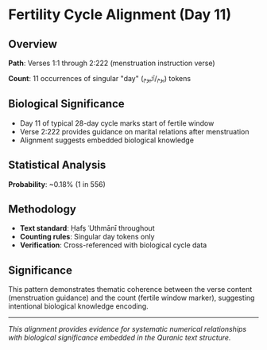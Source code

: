 # Fertility Cycle Alignment (Day 11)

## Overview

**Path**: Verses 1:1 through 2:222 (menstruation instruction verse)

**Count**: 11 occurrences of singular "day" (يوم/ٱليوم) tokens

## Biological Significance

- Day 11 of typical 28-day cycle marks start of fertile window
- Verse 2:222 provides guidance on marital relations after menstruation
- Alignment suggests embedded biological knowledge

## Statistical Analysis

**Probability**: ~0.18% (1 in 556)

## Methodology

- **Text standard**: Ḥafṣ ʿUthmānī throughout
- **Counting rules**: Singular day tokens only
- **Verification**: Cross-referenced with biological cycle data

## Significance

This pattern demonstrates thematic coherence between the verse content (menstruation guidance) and the count (fertile window marker), suggesting intentional biological knowledge encoding.

---

*This alignment provides evidence for systematic numerical relationships with biological significance embedded in the Quranic text structure.*